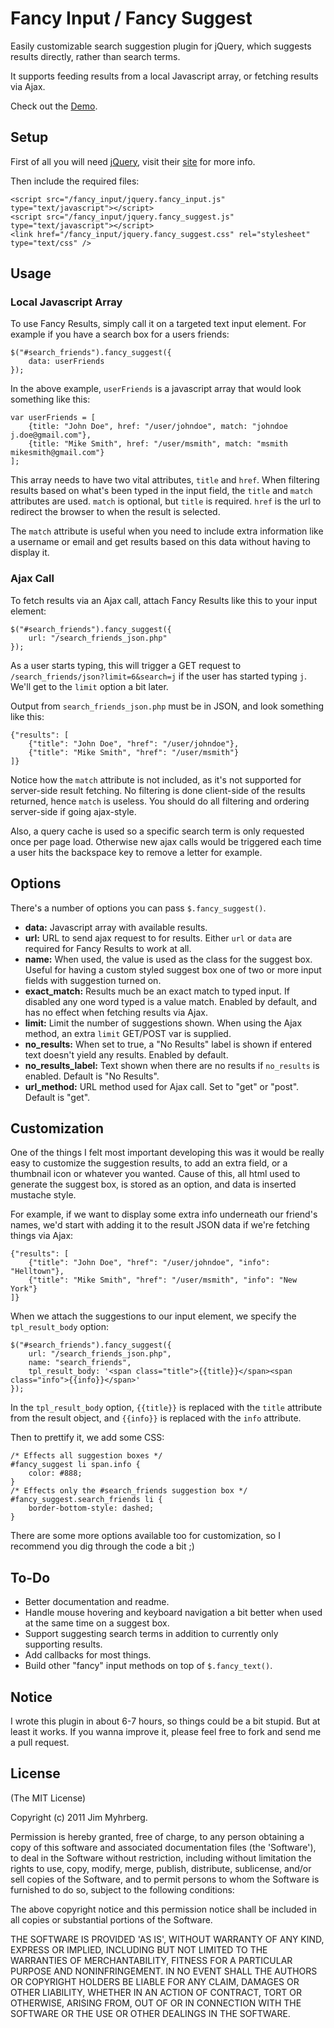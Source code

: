 # Fancy Input / Fancy Suggest

Easily customizable search suggestion plugin for jQuery, which suggests results directly, rather than search terms.

It supports feeding results from a local Javascript array, or fetching results via Ajax.

Check out the [Demo][].

## Setup

First of all you will need [jQuery][], visit their [site][jquery] for more info.

Then include the required files:

    <script src="/fancy_input/jquery.fancy_input.js" type="text/javascript"></script>
	<script src="/fancy_input/jquery.fancy_suggest.js" type="text/javascript"></script>
    <link href="/fancy_input/jquery.fancy_suggest.css" rel="stylesheet" type="text/css" />

## Usage

### Local Javascript Array

To use Fancy Results, simply call it on a targeted text input element. For example if you have a search box for a users friends:

    $("#search_friends").fancy_suggest({
    	data: userFriends
    });

In the above example, `userFriends` is a javascript array that would look something like this:

    var userFriends = [
        {title: "John Doe", href: "/user/johndoe", match: "johndoe j.doe@gmail.com"},
        {title: "Mike Smith", href: "/user/msmith", match: "msmith mikesmith@gmail.com"}
    ];

This array needs to have two vital attributes, `title` and `href`. When filtering results based on what's been typed in the input field, the `title` and `match` attributes are used. `match` is optional, but `title` is required. `href` is the url to redirect the browser to when the result is selected.

The `match` attribute is useful when you need to include extra information like a username or email and get results based on this data without having to display it.

### Ajax Call

To fetch results via an Ajax call, attach Fancy Results like this to your input element:

    $("#search_friends").fancy_suggest({
    	url: "/search_friends_json.php"
    });

As a user starts typing, this will trigger a GET request to `/search_friends/json?limit=6&search=j` if the user has started typing `j`. We'll get to the `limit` option a bit later.

Output from `search_friends_json.php` must be in JSON, and look something like this:

    {"results": [
        {"title": "John Doe", "href": "/user/johndoe"},
        {"title": "Mike Smith", "href": "/user/msmith"}
    ]}

Notice how the `match` attribute is not included, as it's not supported for server-side result fetching. No filtering is done client-side of the results returned, hence `match` is useless. You should do all filtering and ordering server-side if going ajax-style.

Also, a query cache is used so a specific search term is only requested once per page load. Otherwise new ajax calls would be triggered each time a user hits the backspace key to remove a letter for example.

## Options

There's a number of options you can pass `$.fancy_suggest()`.

* **data:** Javascript array with available results.
* **url:** URL to send ajax request to for results. Either `url` or `data` are required for Fancy Results to work at all.
* **name:** When used, the value is used as the class for the suggest box. Useful for having a custom styled suggest box one of two or more input fields with suggestion turned on.
* **exact_match:** Results much be an exact match to typed input. If disabled any one word typed is a value match. Enabled by default, and has no effect when fetching results via Ajax.
* **limit:** Limit the number of suggestions shown. When using the Ajax method, an extra `limit` GET/POST var is supplied.
* **no\_results:** When set to true, a "No Results" label is shown if entered text doesn't yield any results. Enabled by default.
* **no\_results\_label:** Text shown when there are no results if `no_results` is enabled. Default is "No Results".
* **url\_method:** URL method used for Ajax call. Set to "get" or "post". Default is "get".

## Customization

One of the things I felt most important developing this was it would be really easy to customize the suggestion results, to add an extra field, or a thumbnail icon or whatever you wanted. Cause of this, all html used to generate the suggest box, is stored as an option, and data is inserted mustache style.

For example, if we want to display some extra info underneath our friend's names, we'd start with adding it to the result JSON data if we're fetching things via Ajax:

    {"results": [
        {"title": "John Doe", "href": "/user/johndoe", "info": "Helltown"},
        {"title": "Mike Smith", "href": "/user/msmith", "info": "New York"}
    ]}

When we attach the suggestions to our input element, we specify the `tpl_result_body` option:

    $("#search_friends").fancy_suggest({
    	url: "/search_friends_json.php",
    	name: "search_friends",
    	tpl_result_body: '<span class="title">{{title}}</span><span class="info">{{info}}</span>'
    });

In the `tpl_result_body` option, `{{title}}` is replaced with the `title` attribute from the result object, and `{{info}}` is replaced with the `info` attribute.

Then to prettify it, we add some CSS:

    /* Effects all suggestion boxes */
    #fancy_suggest li span.info {
    	color: #888;
    }
    /* Effects only the #search_friends suggestion box */
    #fancy_suggest.search_friends li {
		border-bottom-style: dashed;
	}

There are some more options available too for customization, so I recommend you dig through the code a bit ;)

## To-Do

* Better documentation and readme.
* Handle mouse hovering and keyboard navigation a bit better when used at the same time on a suggest box.
* Support suggesting search terms in addition to currently only supporting results.
* Add callbacks for most things.
* Build other "fancy" input methods on top of `$.fancy_text()`.

## Notice

I wrote this plugin in about 6-7 hours, so things could be a bit stupid. But at least it works. If you wanna improve it, please feel free to fork and send me a pull request.

## License

(The MIT License)

Copyright (c) 2011 Jim Myhrberg.

Permission is hereby granted, free of charge, to any person obtaining
a copy of this software and associated documentation files (the
'Software'), to deal in the Software without restriction, including
without limitation the rights to use, copy, modify, merge, publish,
distribute, sublicense, and/or sell copies of the Software, and to
permit persons to whom the Software is furnished to do so, subject to
the following conditions:

The above copyright notice and this permission notice shall be
included in all copies or substantial portions of the Software.

THE SOFTWARE IS PROVIDED 'AS IS', WITHOUT WARRANTY OF ANY KIND,
EXPRESS OR IMPLIED, INCLUDING BUT NOT LIMITED TO THE WARRANTIES OF
MERCHANTABILITY, FITNESS FOR A PARTICULAR PURPOSE AND NONINFRINGEMENT.
IN NO EVENT SHALL THE AUTHORS OR COPYRIGHT HOLDERS BE LIABLE FOR ANY
CLAIM, DAMAGES OR OTHER LIABILITY, WHETHER IN AN ACTION OF CONTRACT,
TORT OR OTHERWISE, ARISING FROM, OUT OF OR IN CONNECTION WITH THE
SOFTWARE OR THE USE OR OTHER DEALINGS IN THE SOFTWARE.


[jquery]: http://jquery.com/
[demo]: http://files.jimeh.me/projects/fancy_input/demo/

